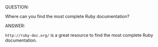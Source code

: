 QUESTION:

Where can you find the most complete Ruby documentation?

ANSWER:

`http://ruby-doc.org/` is a great resource to find the most complete Ruby documentation.
